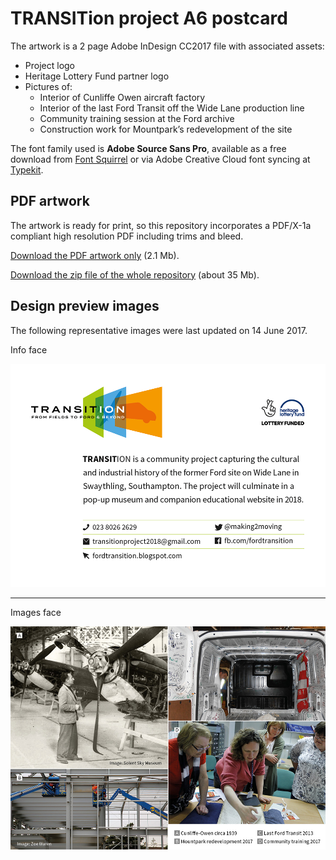 # TRANSITion project A6 postcard

The artwork is a 2 page Adobe InDesign CC2017 file with associated assets:

* Project logo
* Heritage Lottery Fund partner logo
* Pictures of:
    * Interior of Cunliffe Owen aircraft factory
    * Interior of the last Ford Transit off the Wide Lane production line
    * Community training session at the Ford archive
    * Construction work for Mountpark’s redevelopment of the site

The font family used is **Adobe Source Sans Pro**, available as a free download from [Font Squirrel](https://www.fontsquirrel.com/fonts/source-sans-pro) or via Adobe Creative Cloud font syncing at [Typekit](https://typekit.com/fonts/source-sans).

## PDF artwork

The artwork is ready for print, so this repository incorporates a PDF/X-1a compliant high resolution PDF including trims and bleed.

[Download the PDF artwork only](artwork/transition_A6-postcard_2-sided.pdf?raw=true) (2.1 Mb).

[Download the zip file of the whole repository](https://github.com/watershed/transition-a6-postcard/archive/master.zip) (about 35 Mb).

## Design preview images

The following representative images were last updated on 14 June 2017.

Info face

![TRANSITion postcard info](design-preview/transition-A6-postcard_info.png?raw=true)

- - -

Images face

![TRANSITion postcard images](design-preview/transition-A6-postcard_images.jpg?raw=true)
